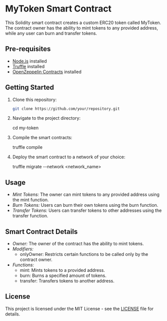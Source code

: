 # MyToken Smart Contract

This Solidity smart contract creates a custom ERC20 token called MyToken. The contract owner has the ability to mint tokens to any provided address, while any user can burn and transfer tokens.

## Pre-requisites

- [Node.js](https://nodejs.org/) installed
- [Truffle](https://www.trufflesuite.com/truffle) installed
- [OpenZeppelin Contracts](https://github.com/OpenZeppelin/openzeppelin-contracts) installed

## Getting Started

1. Clone this repository:

   ```bash
   git clone https://github.com/your/repository.git
   

2. Navigate to the project directory:

   
   cd my-token
   

3. Compile the smart contracts:

   
   truffle compile
   

4. Deploy the smart contract to a network of your choice:

   
   truffle migrate --network <network_name>
   

## Usage

- *Mint Tokens:* The owner can mint tokens to any provided address using the mint function.
- *Burn Tokens:* Users can burn their own tokens using the burn function.
- *Transfer Tokens:* Users can transfer tokens to other addresses using the transfer function.

## Smart Contract Details

- *Owner:* The owner of the contract has the ability to mint tokens.
- *Modifiers:*
  - onlyOwner: Restricts certain functions to be called only by the contract owner.
- *Functions:*
  - mint: Mints tokens to a provided address.
  - burn: Burns a specified amount of tokens.
  - transfer: Transfers tokens to another address.

## License

This project is licensed under the MIT License - see the [LICENSE](LICENSE) file for details.
```
